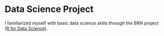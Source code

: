 # Data Science Project  

I familiarized myself with basic data science skills through the BRN project ([R for Data Science]([url](https://github.com/Bioinformatics-Research-Network/skill-assessments/tree/main/R%20for%20Data%20Science)https://github.com/Bioinformatics-Research-Network/skill-assessments/tree/main/R%20for%20Data%20Science)).

